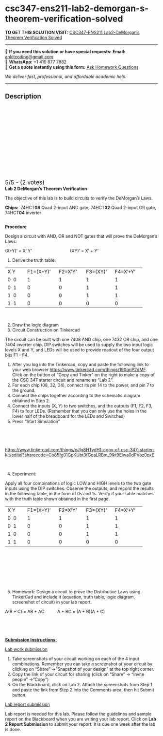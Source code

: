 # csc347-ens211-lab2-demorgan-s-theorem-verification-solved
**TO GET THIS SOLUTION VISIT:** [CSC347-ENS211 Lab2-DeMorgan’s Theorem Verification Solved](https://www.ankitcodinghub.com/product/csc347-ens211-lab2-demorgans-theorem-verification-solved/)


---

📩 **If you need this solution or have special requests:** **Email:** ankitcoding@gmail.com  
📱 **WhatsApp:** +1 419 877 7882  
📄 **Get a quote instantly using this form:** [Ask Homework Questions](https://www.ankitcodinghub.com/services/ask-homework-questions/)

*We deliver fast, professional, and affordable academic help.*

---

<h2>Description</h2>



<div class="kk-star-ratings kksr-auto kksr-align-center kksr-valign-top" data-payload="{&quot;align&quot;:&quot;center&quot;,&quot;id&quot;:&quot;94087&quot;,&quot;slug&quot;:&quot;default&quot;,&quot;valign&quot;:&quot;top&quot;,&quot;ignore&quot;:&quot;&quot;,&quot;reference&quot;:&quot;auto&quot;,&quot;class&quot;:&quot;&quot;,&quot;count&quot;:&quot;2&quot;,&quot;legendonly&quot;:&quot;&quot;,&quot;readonly&quot;:&quot;&quot;,&quot;score&quot;:&quot;5&quot;,&quot;starsonly&quot;:&quot;&quot;,&quot;best&quot;:&quot;5&quot;,&quot;gap&quot;:&quot;4&quot;,&quot;greet&quot;:&quot;Rate this product&quot;,&quot;legend&quot;:&quot;5\/5 - (2 votes)&quot;,&quot;size&quot;:&quot;24&quot;,&quot;title&quot;:&quot;CSC347-ENS211 Lab2-DeMorgan’s Theorem Verification Solved&quot;,&quot;width&quot;:&quot;138&quot;,&quot;_legend&quot;:&quot;{score}\/{best} - ({count} {votes})&quot;,&quot;font_factor&quot;:&quot;1.25&quot;}">

<div class="kksr-stars">

<div class="kksr-stars-inactive">
            <div class="kksr-star" data-star="1" style="padding-right: 4px">


<div class="kksr-icon" style="width: 24px; height: 24px;"></div>
        </div>
            <div class="kksr-star" data-star="2" style="padding-right: 4px">


<div class="kksr-icon" style="width: 24px; height: 24px;"></div>
        </div>
            <div class="kksr-star" data-star="3" style="padding-right: 4px">


<div class="kksr-icon" style="width: 24px; height: 24px;"></div>
        </div>
            <div class="kksr-star" data-star="4" style="padding-right: 4px">


<div class="kksr-icon" style="width: 24px; height: 24px;"></div>
        </div>
            <div class="kksr-star" data-star="5" style="padding-right: 4px">


<div class="kksr-icon" style="width: 24px; height: 24px;"></div>
        </div>
    </div>

<div class="kksr-stars-active" style="width: 138px;">
            <div class="kksr-star" style="padding-right: 4px">


<div class="kksr-icon" style="width: 24px; height: 24px;"></div>
        </div>
            <div class="kksr-star" style="padding-right: 4px">


<div class="kksr-icon" style="width: 24px; height: 24px;"></div>
        </div>
            <div class="kksr-star" style="padding-right: 4px">


<div class="kksr-icon" style="width: 24px; height: 24px;"></div>
        </div>
            <div class="kksr-star" style="padding-right: 4px">


<div class="kksr-icon" style="width: 24px; height: 24px;"></div>
        </div>
            <div class="kksr-star" style="padding-right: 4px">


<div class="kksr-icon" style="width: 24px; height: 24px;"></div>
        </div>
    </div>
</div>


<div class="kksr-legend" style="font-size: 19.2px;">
            5/5 - (2 votes)    </div>
    </div>
<strong>Lab</strong><strong> 2 DeMorgan’s Theorem Verification</strong>

The objective of this lab is to build circuits to verify the DeMorgan’s Laws.

<strong>Chips: </strong>&nbsp;74HCT<strong>08</strong> Quad 2-input AND gate, 74HCT<strong>32</strong> Quad 2-input OR gate, 74HCT<strong>04</strong> inverter

<img data-recalc-dims="1" decoding="async" data-src="https://i0.wp.com/www.ankitcodinghub.com/wp-content/uploads/2022/07/964.png?w=980&amp;ssl=1" src="data:image/gif;base64,R0lGODlhAQABAAAAACH5BAEKAAEALAAAAAABAAEAAAICTAEAOw==" class="lazyload"><img data-recalc-dims="1" decoding="async" data-src="https://i0.wp.com/www.ankitcodinghub.com/wp-content/uploads/2022/07/377.png?w=980&amp;ssl=1" src="data:image/gif;base64,R0lGODlhAQABAAAAACH5BAEKAAEALAAAAAABAAEAAAICTAEAOw==" class="lazyload">

<strong>Procedure</strong>

Design a circuit with AND, OR and NOT gates that will prove the DeMorgan’s Laws:

(X+Y)’ = X’ Y’&nbsp;&nbsp;&nbsp;&nbsp;&nbsp;&nbsp;&nbsp;&nbsp;&nbsp;&nbsp;&nbsp;&nbsp;&nbsp;&nbsp;&nbsp;&nbsp;&nbsp;&nbsp;&nbsp;&nbsp;&nbsp;&nbsp;&nbsp;&nbsp;&nbsp;&nbsp;&nbsp;&nbsp;&nbsp;&nbsp;&nbsp; (XY)’ = X’ + Y’

<ol>
<li>Derive the truth table:</li>
</ol>
<table>
<tbody>
<tr>
<td width="49">X Y</td>
<td width="88">F1=(X+Y)’</td>
<td width="74">F2=X’Y’</td>
<td width="79">F3=(XY)’</td>
<td width="83">F4=X’+Y’</td>
</tr>
<tr>
<td width="49">0&nbsp; 0</td>
<td width="88">1</td>
<td width="74">1</td>
<td width="79">1</td>
<td width="83">1</td>
</tr>
<tr>
<td width="49">0&nbsp; 1</td>
<td width="88">0</td>
<td width="74">0</td>
<td width="79">1</td>
<td width="83">1</td>
</tr>
<tr>
<td width="49">1&nbsp; 0</td>
<td width="88">0</td>
<td width="74">0</td>
<td width="79">1</td>
<td width="83">1</td>
</tr>
<tr>
<td width="49">1&nbsp; 1</td>
<td width="88">0</td>
<td width="74">0</td>
<td width="79">0</td>
<td width="83">0</td>
</tr>
</tbody>
</table>
&nbsp;

<ol start="2">
<li>Draw the logic diagram</li>
<li>Circuit Construction on Tinkercad</li>
</ol>
The circuit can be built with one 7408 AND chip, one 7432 OR chip, and one 7404 inverter chip. DIP switches will be used to supply the two input logic levels X and Y, and LEDs will be used to provide readout of the four output bits F1 – F4.

<ol>
<li>After you log into the Tinkercad, copy and paste the following link to your web browser <a href="https://www.tinkercad.com/things/19XqriP2dMF">https://www.tinkercad.com/things/19XqriP2dMF</a>. Click on the button of “Copy and Tinker” on the right to make a copy of the CSC 347 starter circuit and rename as “Lab 2”.</li>
<li>For each chip (08, 32, 04), connect its pin 14 to the power, and pin 7 to the ground.</li>
<li>Connect the chips together according to the schematic diagram obtained in Step 2.</li>
<li>Connect the inputs (X, Y) to two switches, and the outputs (F1, F2, F3, F4) to four LEDs. (Remember that you can only use the holes in the lower half of the breadboard for the LEDs and Switches)</li>
<li>Press “Start Simulation”</li>
</ol>
&nbsp;

&nbsp;

https://www.tinkercad.com/things/eJIg8HTydH1-copy-of-csc-347-starter-kit/editel?sharecode=Co85fg01GpKUbt3fGqaLRBm_9lkt9Elwa0dPVoz0pxE

&nbsp;

<ol start="4">
<li>Experiment:</li>
</ol>
Apply all four combinations of logic LOW and HIGH levels to the two gate inputs using the DIP switches. Observe the outputs, and record the results in the following table, in the form of 0s and 1s. Verify if your table matches with the truth table shown obtained in the first page.

<table>
<tbody>
<tr>
<td width="49">X Y</td>
<td width="88">F1=(X+Y)’</td>
<td width="74">F2=X’Y’</td>
<td width="79">F3=(XY)’</td>
<td width="83">F4=X’+Y’</td>
</tr>
<tr>
<td width="49">0&nbsp; 0</td>
<td width="88">1</td>
<td width="74">1</td>
<td width="79">1</td>
<td width="83">1</td>
</tr>
<tr>
<td width="49">0&nbsp; 1</td>
<td width="88">0</td>
<td width="74">0</td>
<td width="79">1</td>
<td width="83">1</td>
</tr>
<tr>
<td width="49">1&nbsp; 0</td>
<td width="88">0</td>
<td width="74">0</td>
<td width="79">1</td>
<td width="83">1</td>
</tr>
<tr>
<td width="49">1&nbsp; 1</td>
<td width="88">0</td>
<td width="74">0</td>
<td width="79">0</td>
<td width="83">0</td>
</tr>
</tbody>
</table>
&nbsp;

&nbsp;

&nbsp;

&nbsp;

<ol start="5">
<li>Homework: Design a circuit to prove the Distributive Laws using TinkerCad and include it (equation, truth table, logic diagram, screenshot of circuit) in your lab report.</li>
</ol>
A(B + C)&nbsp;=&nbsp;AB + AC&nbsp;&nbsp;&nbsp;&nbsp;&nbsp;&nbsp;&nbsp;&nbsp;&nbsp;&nbsp; A + BC&nbsp;=&nbsp;(A + B)(A + C)

&nbsp;

&nbsp;

<strong><u>Submission Instructions:</u></strong>

<u>Lab work submission</u>

<ol>
<li>Take screenshots of your circuit working on each of the 4 input combinations. Remember you can take a screenshot of your circuit by clicking on “Share” -&gt;”Snapshot of your design” at the top right corner.</li>
<li>Copy the link of your circuit for sharing (click on “Share” -&gt; “Invite people” -&gt;”Copy”)</li>
<li>On the Blackboard, click on Lab 2. Attach the screenshots from Step 1 and paste the link from Step 2 into the Comments area, then hit Submit button.</li>
</ol>
<u>Lab report submission</u>

Lab report is needed for this lab. Please follow the guidelines and sample report on the Blackboard when you are writing your lab report. Click on <strong>Lab 2 Report Submission</strong> to submit your report. It is due one week after the lab is done.

